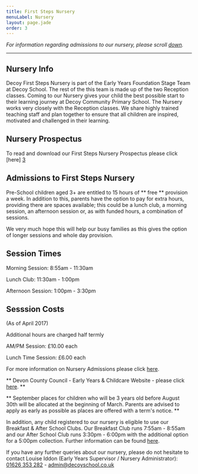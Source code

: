 ```yaml
---
title: First Steps Nursery
menuLabel: Nursery
layout: page.jade
order: 3
---
```

*For information regarding admissions to our nursery, please scroll [down](#down).*
___
## Nursery Info

Decoy First Steps Nursery is part of the Early Years Foundation Stage Team at Decoy School. The rest of the this team is made up of the two Reception classes. Coming to our Nursery gives your child the best possible start to their learning journey at Decoy Community Primary School. The Nursery works very closely with the Reception classes. We share highly trained teaching staff and plan together to ensure that all children are inspired, motivated and challenged in their learning.

## Nursery Prospectus

To read and download our First Steps Nursery Prospectus please click [here] [3]

<a id="down"></a>
## Admissions to First Steps Nursery

Pre-School children aged 3+ are entitled to 15 hours of ** free ** provision a week. In addition to this, parents have the option to pay for extra hours, providing there are spaces available; this could be a lunch club, a morning session, an afternoon session or, as with funded hours, a combination of sessions.

We very much hope this will help our busy families as this gives the option of longer sessions and whole day provision.

## Session Times
Morning Session: 8:55am - 11:30am

Lunch Club: 11:30am - 1:00pm

Afternoon Session: 1:00pm - 3:30pm

## Sesssion Costs

(As of April 2017)

Additional hours are charged half termly

AM/PM Session: £10.00 each

Lunch Time Session: £6.00 each

For more information on Nursery Admissions please click [here][1].

** Devon County Council - Early Years & Childcare Website - please click [here][4]. **

** September places for children who will be 3 years old before August 30th will be allocated at the beginning of March.
Parents are advised to apply as early as possible as places are offered with a term's notice. **

In addition, any child registered to our nursery is eligible to use our Breakfast & After School Clubs. Our Breakfast Club runs 7:55am - 8:55am and our After School Club runs 3:30pm - 6:00pm with the additional option for a 5:00pm collection. Further information can be found [here][2].

If you have any further queries about our nursery, please do not hesitate to contact Louise Iddon (Early Years Supervisor / Nursery Administrator):  
<a href='tel:+441626353282'>01626 353 282</a> - <a href="mailto:admin@decoyschool.co.uk">admin@decoyschool.co.uk</a>

[1]: https://drive.google.com/a/decoyschool.co.uk/folderview?id=0B0102cki14zKSGFZeWRwLUlyRHM&usp=sharing&tid=0B0102cki14zKUmg5Y1FYcVhwUlU
[2]: ../extended-schools-admissions
[3]: https://drive.google.com/open?id=0B76W__U5CTntSUhiNVZqNmxucFU
[4]: https://new.devon.gov.uk/educationandfamilies/early-years-and-childcare
